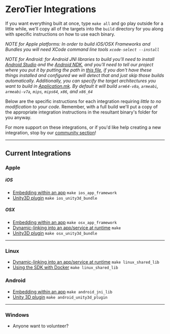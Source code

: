 ZeroTier Integrations
====

If you want everything built at once, type `make all` and go play outside for a little while, we'll copy all of the targets into the `build` directory for you along with specific instructions on how to use each binary.

*NOTE for Apple platforms: In order to build iOS/OSX Frameworks and Bundles you will need XCode command line tools `xcode-select --install`*

*NOTE for Android: for Android JNI libraries to build you'll need to install [Android Studio](https://developer.android.com/studio/index.html) and the [Android NDK](https://developer.android.com/ndk/index.html), and you'll need to tell our project where you put it by putting the path in [this file](Android/proj/local.properties), if you don't have these things installed and configured we will detect that and just skip those builds automatically. Additionally, you can specify the target architectures you want to build in [Application.mk](Android/java/jni/Application.mk). By default it will build `arm64-v8a`, `armeabi`, `armeabi-v7a`, `mips`, `mips64`, `x86`, and `x86_64`*

Below are the specific instructions for each integration requiring *little to no modification to your code*. Remember, with a full build we'll put a copy of the appropriate integration instructions in the resultant binary's folder for you anyway. 

For more support on these integrations, or if you'd like help creating a new integration, stop by our [community section](https://www.zerotier.com/community/)!

***
## Current Integrations

### Apple
##### iOS
 - [Embedding within an app](../docs/ios_zt_sdk.md) `make ios_app_framework`
 - [Unity3D plugin](../docs/unity3d_ios_zt_sdk.md) `make ios_unity3d_bundle`

##### OSX
 - [Embedding within an app](../docs/osx_zt_sdk.md) `make osx_app_framework`
 - [Dynamic-linking into an app/service at runtime](../docs/osx_zt_sdk.md) `make `
 - [Unity3D plugin](../docs/unity3d_osx_zt_sdk.md) `make osx_unity3d_bundle`

***
### Linux
 - [Dynamic-linking into an app/service at runtime](../docs/linux_zt_sdk.md) `make linux_shared_lib`
 - [Using the SDK with Docker](../docs/docker_linux_zt_sdk.md) `make linux_shared_lib`

### Android
 - [Embedding within an app](../docs/android_zt_sdk.md) `make android_jni_lib`
 - [Unity 3D plugin](../docs/unity3d_android_zt_sdk.md) `make android_unity3d_plugin`

***
### Windows
 - Anyone want to volunteer?
